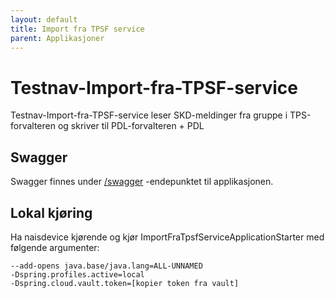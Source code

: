```yaml
---
layout: default
title: Import fra TPSF service
parent: Applikasjoner
---
```


# Testnav-Import-fra-TPSF-service
Testnav-Import-fra-TPSF-service leser SKD-meldinger fra gruppe i TPS-forvalteren og skriver til PDL-forvalteren + PDL
 
## Swagger
Swagger finnes under [/swagger](https://testnav-import-fra-tpsf-service.dev.intern.nav.no/webjars/swagger-ui/index.html) -endepunktet til applikasjonen.

## Lokal kjøring
Ha naisdevice kjørende og kjør ImportFraTpsfServiceApplicationStarter med følgende argumenter:
```
--add-opens java.base/java.lang=ALL-UNNAMED
-Dspring.profiles.active=local
-Dspring.cloud.vault.token=[kopier token fra vault]
```

